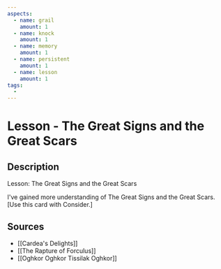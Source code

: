 ```yaml
---
aspects: 
  - name: grail
    amount: 1
  - name: knock
    amount: 1
  - name: memory
    amount: 1
  - name: persistent
    amount: 1
  - name: lesson
    amount: 1
tags:
  - 
---
```


# Lesson - The Great Signs and the Great Scars

## Description
Lesson: The Great Signs and the Great Scars

I've gained more understanding of The Great Signs and the Great Scars. [Use this card with Consider.]
## Sources
- [[Cardea's Delights]]
- [[The Rapture of Forculus]]
- [[Oghkor Oghkor Tissilak Oghkor]]
